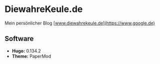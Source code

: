 # DiewahreKeule.de
Mein persönlicher Blog
[www.diewahrekeule.de](https://www.google.de)

## Software
- **Hugo:**   0.134.2
- **Theme:**  PaperMod